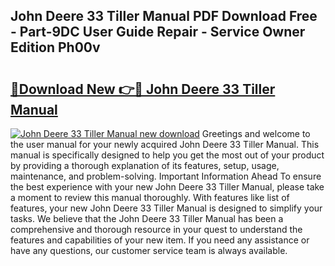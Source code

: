## John Deere 33 Tiller Manual PDF Download Free - Part-9DC User Guide Repair - Service Owner Edition Ph00v

# <h2><a href="http://bc32342.oget.top/?id=John+Deere+33+Tiller+Manual">🔗Download New 👉🔴 John Deere 33 Tiller Manual</a></h2>

[![John Deere 33 Tiller Manual new download](https://i.imgur.com/5g1atiW.png)](http://bc32342.oget.top/?id=John+Deere+33+Tiller+Manual)
Greetings and welcome to the user manual for your newly acquired John Deere 33 Tiller Manual. This manual is specifically designed to help you get the most out of your product by providing a thorough explanation of its features, setup, usage, maintenance, and problem-solving. Important Information Ahead To ensure the best experience with your new John Deere 33 Tiller Manual, please take a moment to review this manual thoroughly. With features like list of features, your new John Deere 33 Tiller Manual is designed to simplify your tasks. We believe that the John Deere 33 Tiller Manual has been a comprehensive and thorough resource in your quest to understand the features and capabilities of your new item. If you need any assistance or have any questions, our customer service team is always available.
